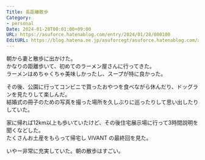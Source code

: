 ```yaml
---
Title: 長距離散歩
Category:
- personal
Date: 2024-01-28T00:01:00+09:00
URL: https://asuforce.hatenablog.com/entry/2024/01/28/000100
EditURL: https://blog.hatena.ne.jp/asuforcegt/asuforce.hatenablog.com/atom/entry/6801883189078537648
---
```


朝から妻と散歩に出かけた。  
かなりの距離歩いて、初めてのラーメン屋さんに行ってきた。  
ラーメンはめちゃくちゃ美味しかったし、スープが特に良かった。  

その後、公園に行ってコンビニで買ったおやつを食べながら休んだり、ドッグランを見たりして楽しんだ。  
結婚式の冊子のための写真を撮った場所を久しぶりに巡ったりして思い出したりしていた。  

家に帰れば12km以上も歩いていたけど、その後住宅展示場に行って3時間説明を聞くなどした。  
たくさんお土産をもらって帰宅し VIVANT の最終回を見た。  

いやー非常に充実していた。朝の散歩はすごい。
